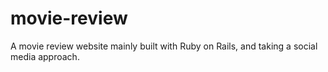 # movie-review
A movie review website mainly built with Ruby on Rails, and taking a social media approach.
